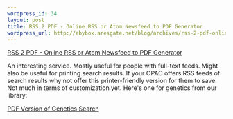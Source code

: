 ```yaml
--- 
wordpress_id: 34
layout: post
title: RSS 2 PDF - Online RSS or Atom Newsfeed to PDF Generator
wordpress_url: http://ebybox.aresgate.net/blog/archives/rss-2-pdf-online-rss-or-atom-newsfeed-to-pdf-generator/
---
```

<a href="http://www.rss2pdf.com/">RSS 2 PDF - Online RSS or Atom Newsfeed to PDF Generator</a>

An interesting service. Mostly useful for people with full-text feeds. Might also be useful for printing search results. If your OPAC offers RSS feeds of search results why not offer this printer-friendly version for them to save. Not much in terms of customization yet. Here's one for genetics from our library:

<a href="http://rss2pdf.com?url=http://ebyryan-2.user.msu.edu/dev/listmag/rss.php?l=Xgenetics">PDF Version of Genetics Search</a>
